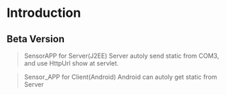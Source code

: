 # Introduction  

## Beta Version 

>SensorAPP for Server(J2EE)
Server autoly send static from COM3, and use HttpUrl show at servlet.

>Sensor_APP for Client(Android)
Android can autoly get static from Server
